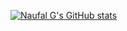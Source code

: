 [![Naufal G's GitHub stats](https://github-naufalg-stats.vercel.app//api?username=naufalg)](https://github.com/anuraghazra/github-readme-stats)
